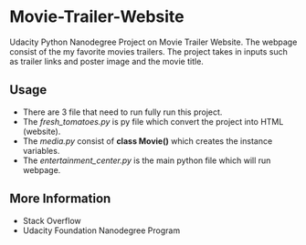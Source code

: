 # Movie-Trailer-Website
Udacity Python Nanodegree Project on Movie Trailer Website. The webpage consist of the my favorite movies trailers. 
The project takes in inputs such as trailer links and poster image and the movie title.

## Usage
* There are 3 file that need to run fully run this project.
* The _fresh_tomatoes.py_ is py file which convert the project into HTML (website). 
* The _media.py_ consist of **class Movie()** which creates the instance variables.
* The _entertainment_center.py_ is the main python file which will run webpage.

## More Information 
* Stack Overflow
* Udacity Foundation Nanodegree Program
